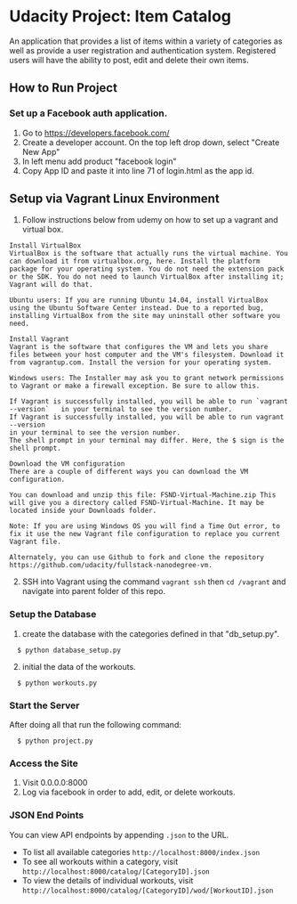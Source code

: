 # Udacity Project: Item Catalog
An application that provides a list of items within a variety of categories as well as provide a user registration and authentication system. Registered users will have the ability to post, edit and delete their own items.

## How to Run Project

### Set up a Facebook auth application.
1. Go to https://developers.facebook.com/
2. Create a developer account. On the top left drop down, select "Create New App"
3. In left menu add product "facebook login"
4. Copy App ID and paste it into line 71 of login.html as the app id.


## Setup via Vagrant Linux Environment 

1. Follow instructions below from udemy on how to set up a vagrant and virtual box.
```
Install VirtualBox
VirtualBox is the software that actually runs the virtual machine. You can download it from virtualbox.org, here. Install the platform package for your operating system. You do not need the extension pack or the SDK. You do not need to launch VirtualBox after installing it; Vagrant will do that.

Ubuntu users: If you are running Ubuntu 14.04, install VirtualBox using the Ubuntu Software Center instead. Due to a reported bug, installing VirtualBox from the site may uninstall other software you need.

Install Vagrant
Vagrant is the software that configures the VM and lets you share files between your host computer and the VM's filesystem. Download it from vagrantup.com. Install the version for your operating system.

Windows users: The Installer may ask you to grant network permissions to Vagrant or make a firewall exception. Be sure to allow this.

If Vagrant is successfully installed, you will be able to run `vagrant --version`   in your terminal to see the version number.
If Vagrant is successfully installed, you will be able to run vagrant --version
in your terminal to see the version number.
The shell prompt in your terminal may differ. Here, the $ sign is the shell prompt.

Download the VM configuration
There are a couple of different ways you can download the VM configuration.

You can download and unzip this file: FSND-Virtual-Machine.zip This will give you a directory called FSND-Virtual-Machine. It may be located inside your Downloads folder.

Note: If you are using Windows OS you will find a Time Out error, to fix it use the new Vagrant file configuration to replace you current Vagrant file.

Alternately, you can use Github to fork and clone the repository https://github.com/udacity/fullstack-nanodegree-vm.
```

2. SSH into Vagrant using the command `vagrant ssh` then  `cd /vagrant` and navigate into parent folder of this repo.


### Setup the Database 
 
  1. create the database with the categories defined in that "db_setup.py". 
  ```
    $ python database_setup.py
  ```
   2. initial the data of the workouts.
  ```
    $ python workouts.py
  ```

### Start the Server
  After doing all that run the following command:
  ```
    $ python project.py
  ```

### Access the Site
1. Visit 0.0.0.0:8000
2. Log via facebook in order to add, edit, or delete workouts.

### JSON End Points

You can view API endpoints by appending `.json` to the URL. 

- To list all available categories `http://localhost:8000/index.json`
- To see all workouts within a category, visit `http://localhost:8000/catalog/[CategoryID].json`
- To view the details of individual workouts, visit `http://localhost:8000/catalog/[CategoryID]/wod/[WorkoutID].json`
